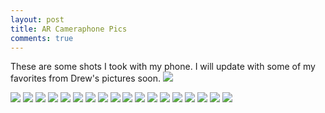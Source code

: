 ```yaml
---
layout: post
title: AR Cameraphone Pics
comments: true
---
```


These are some shots I took with my phone.  I will update with some of my favorites from Drew's pictures soon.
![](http://imgur.com/cuoZLmy.jpg)

![](http://imgur.com/IvGoEwL.jpg)
![](http://imgur.com/uO0OoUt.jpg)
![](http://imgur.com/WmXKeF7.jpg)
![](http://i.imgur.com/c1yHNzO.jpg)
![](http://imgur.com/osJfcFU.jpg)
![](http://imgur.com/6BuQqDT.jpg)
![](http://imgur.com/3lyvPKe.jpg)
![](http://imgur.com/H4uYGta.jpg)
![](http://imgur.com/CSOAz6w.jpg)
![](http://imgur.com/rGsmHcA.jpg)
![](http://imgur.com/sfQuGjx.jpg)
![](http://imgur.com/D1xNJ7X.jpg)
![](http://imgur.com/M6VEhVx.jpg)
![](http://imgur.com/CtYkGkw.jpg)
![](http://imgur.com/ouOeLMb.jpg)
![](http://imgur.com/4RV5AIs.jpg)
![](http://imgur.com/mNFEQxa.jpg)
![](http://imgur.com/Q6cJzuk.jpg)

